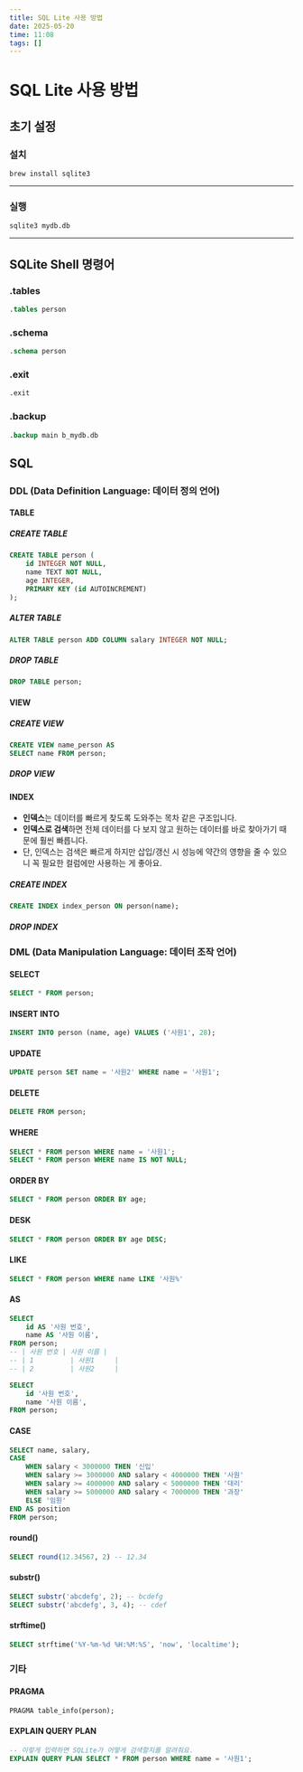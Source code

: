 ```yaml
---
title: SQL Lite 사용 방법
date: 2025-05-20
time: 11:08
tags: []
---
```


# SQL Lite 사용 방법

## 초기 설정

### 설치

```shell
brew install sqlite3
```

---

### 실행

```shell
sqlite3 mydb.db
```

---

## SQLite Shell 명령어

### .tables

```sql
.tables person
```

### .schema

```sql
.schema person
```

### .exit

```sql
.exit
```

### .backup

```sql
.backup main b_mydb.db
```

## SQL

### DDL (Data Definition Language: 데이터 정의 언어)

#### TABLE

##### CREATE TABLE

```sql
CREATE TABLE person (
	id INTEGER NOT NULL,
	name TEXT NOT NULL,
	age INTEGER,
	PRIMARY KEY (id AUTOINCREMENT)
);
```

##### ALTER TABLE

```sql
ALTER TABLE person ADD COLUMN salary INTEGER NOT NULL;
```

##### DROP TABLE

```sql
DROP TABLE person;
```

#### VIEW

##### CREATE VIEW

```sql
CREATE VIEW name_person AS
SELECT name FROM person;
```

##### DROP VIEW

#### INDEX

- **인덱스**는 데이터를 빠르게 찾도록 도와주는 목차 같은 구조입니다.
- **인덱스로 검색**하면 전체 데이터를 다 보지 않고 원하는 데이터를 바로 찾아가기 때문에 훨씬 빠릅니다.
- 단, 인덱스는 검색은 빠르게 하지만 삽입/갱신 시 성능에 약간의 영향을 줄 수 있으니 꼭 필요한 컬럼에만 사용하는 게 좋아요.

##### CREATE INDEX

```sql
CREATE INDEX index_person ON person(name);
```

##### DROP INDEX

### DML (Data Manipulation Language: 데이터 조작 언어)

#### SELECT

```sql
SELECT * FROM person;
```

#### INSERT INTO

```sql
INSERT INTO person (name, age) VALUES ('사원1', 28);
```

#### UPDATE

```sql
UPDATE person SET name = '사원2' WHERE name = '사원1';
```

#### DELETE

```sql
DELETE FROM person;
```

#### WHERE

```sql
SELECT * FROM person WHERE name = '사원1';
SELECT * FROM person WHERE name IS NOT NULL;
```

#### ORDER BY

```sql
SELECT * FROM person ORDER BY age;
```

#### DESK

```sql
SELECT * FROM person ORDER BY age DESC;
```

#### LIKE

```sql
SELECT * FROM person WHERE name LIKE '사원%'
```

#### AS

```sql
SELECT
	id AS '사원 번호',
	name AS '사원 이름',
FROM person;
-- | 사원 번호 | 사원 이름 |
-- | 1         | 사원1     |
-- | 2         | 사원2     |

SELECT
	id '사원 번호',
	name '사원 이름',
FROM person;
```

#### CASE

```sql
SELECT name, salary,
CASE
    WHEN salary < 3000000 THEN '신입'
    WHEN salary >= 3000000 AND salary < 4000000 THEN '사원'
    WHEN salary >= 4000000 AND salary < 5000000 THEN '대리'
    WHEN salary >= 5000000 AND salary < 7000000 THEN '과장'
    ELSE '임원'
END AS position
FROM person;
```

#### round()

```sql
SELECT round(12.34567, 2) -- 12.34
```

#### substr()

```sql
SELECT substr('abcdefg', 2); -- bcdefg
SELECT substr('abcdefg', 3, 4); -- cdef
```

#### strftime()

```sql
SELECT strftime('%Y-%m-%d %H:%M:%S', 'now', 'localtime');
```

### 기타

#### PRAGMA

```sql
PRAGMA table_info(person);
```

#### EXPLAIN QUERY PLAN

```sql
-- 이렇게 입력하면 SQLite가 어떻게 검색할지를 알려줘요.
EXPLAIN QUERY PLAN SELECT * FROM person WHERE name = '사원1';
```

